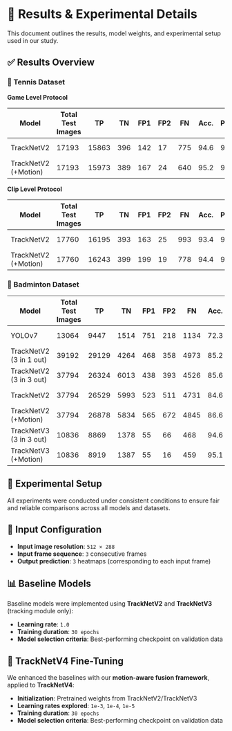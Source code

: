 
# 📄 Results & Experimental Details

This document outlines the results, model weights, and experimental setup used in our study.

## ✅ Results Overview

### 🎾 Tennis Dataset  

**Game Level Protocol**

| Model                          | Total Test Images | TP    | TN   | FP1 | FP2 | FN  | Acc. | Prec. | Rec.  | F1    | Speed    | Model Weights Link |
|-------------------------------|-------------------|-------|------|-----|-----|-----|------|--------|--------|--------|----------|---------------------|
| TrackNetV2                    | 17193             | 15863 | 396  | 142 | 17  | 775 | 94.6 | 99.0   | 95.7   | 97.3   | 156.9 FPS| [Download](#)       |
| TrackNetV2 (+Motion)          | 17193             | 15973 | 389  | 167 | 24  | 640 | 95.2 | 98.8   | 96.1   | 97.5   | 155.7 FPS| [Download](#)       |

**Clip Level Protocol**

| Model                          | Total Test Images | TP    | TN   | FP1 | FP2 | FN  | Acc. | Prec. | Rec.  | F1    | Speed    | Model Weights Link |
|-------------------------------|-------------------|-------|------|-----|-----|-----|------|--------|--------|--------|----------|---------------------|
| TrackNetV2                    | 17760             | 16195 | 393  | 163 | 25  | 993 | 93.4 | 98.9   | 94.2   | 96.4   | 160.9 FPS| [Download](#)       |
| TrackNetV2 (+Motion)          | 17760             | 16243 | 399  | 199 | 19  | 778 | 94.4 | 98.7   | 95.5   | 97.0   | 158.6 FPS| [Download](#)       |


### 🏸 Badminton Dataset  

| Model                           | Total Test Images | TP    | TN    | FP1  | FP2  | FN   | Acc. | Prec. | Rec.  | F1    | Speed     | Model Weights Link |
|--------------------------------|-------------------|-------|-------|------|------|------|------|--------|--------|--------|-----------|---------------------|
| YOLOv7                         | 13064             | 9447  | 1514  | 751  | 218  | 1134 | 72.3 | 78.5   | 60.0   | 68.0   | 2.9 FPS   | [Download](#)       |
| TrackNetV2 (3 in 1 out)        | 39192             | 29129 | 4264  | 468  | 358  | 4973 | 85.2 | 92.2   | 85.4   | 88.6   | 31.8 FPS  | [Download](#)       |
| TrackNetV2 (3 in 3 out)        | 37794             | 26324 | 6013  | 438  | 393  | 4526 | 85.6 | 92.0   | 85.3   | 88.5   | 33.9 FPS  | [Download](#)       |
| TrackNetV2                     | 37794             | 26529 | 5993  | 523  | 511  | 4731 | 84.6 | 90.8   | 84.8   | 87.7   | 162.1 FPS | [Download](#)       |
| TrackNetV2 (+Motion)           | 37794             | 26878 | 5834  | 565  | 672  | 4845 | 86.6 | 90.7   | 85.1   | 87.8   | 161.1 FPS | [Download](#)       |
| TrackNetV3 (3 in 3 out)        | 10836             | 8869  | 1378  | 55   | 66   | 468  | 94.6 | 99.2   | 95.0   | 96.8   | 15.0 FPS  | [Download](#)       |
| TrackNetV3 (+Motion)           | 10836             | 8919  | 1387  | 55   | 16   | 459  | 95.1 | 99.2   | 95.1   | 97.1   | **15.0\*** FPS | [Download](#)       |


## 🧪 Experimental Setup

All experiments were conducted under consistent conditions to ensure fair and reliable comparisons across all models and datasets.


## 📐 Input Configuration

- **Input image resolution**: `512 × 288`  
- **Input frame sequence**: `3` consecutive frames  
- **Output prediction**: `3` heatmaps (corresponding to each input frame)

## 📊 Baseline Models

Baseline models were implemented using **TrackNetV2** and **TrackNetV3** (tracking module only):

- **Learning rate**: `1.0`  
- **Training duration**: `30 epochs`  
- **Model selection criteria**: Best-performing checkpoint on validation data

## 🔁 TrackNetV4 Fine-Tuning

We enhanced the baselines with our **motion-aware fusion framework**, applied to **TrackNetV4**:

- **Initialization**: Pretrained weights from TrackNetV2/TrackNetV3  
- **Learning rates explored**: `1e-3`, `1e-4`, `1e-5`  
- **Training duration**: `30 epochs`  
- **Model selection criteria**: Best-performing checkpoint on validation data

